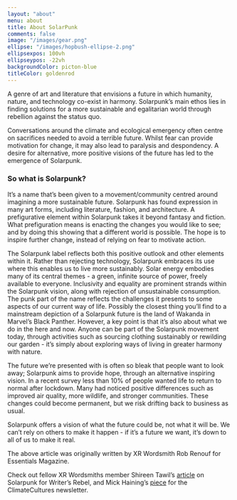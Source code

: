 ```yaml
---
layout: "about"
menu: about
title: About SolarPunk
comments: false
image: "/images/gear.png"
ellipse: "/images/hopbush-ellipse-2.png"
ellipsexpos: 100vh 
ellipseypos: -22vh
backgroundColor: picton-blue
titleColor: goldenrod
---
```


A genre of art and literature that envisions a future in which humanity, nature, and technology co-exist in harmony. Solarpunk’s main ethos lies in finding solutions for a more sustainable and egalitarian world through rebellion against the status quo.

Conversations around the climate and ecological emergency often centre on sacrifices needed to avoid a terrible future. Whilst fear can provide motivation for change, it may also lead to paralysis and despondency. A desire for alternative, more positive visions of the future has led to the emergence of Solarpunk.

### So what is Solarpunk?

It’s a name that’s been given to a movement/community centred around imagining a more sustainable future. Solarpunk has found expression in many art forms, including literature, fashion, and architecture. A prefigurative element within Solarpunk takes it beyond fantasy and fiction. What prefiguration means is enacting the changes you would like to see; and by doing this showing that a different world is possible. The hope is to inspire further change, instead of relying on fear to motivate action.

The Solarpunk label reflects both this positive outlook and other elements within it. Rather than rejecting technology, Solarpunk embraces its use where this enables us to live more sustainably. Solar energy embodies many of its central themes - a green, infinite source of power, freely available to everyone. Inclusivity and equality are prominent strands within the Solarpunk vision, along with rejection of unsustainable consumption. The punk part of the name reflects the challenges it presents to some aspects of our current way of life.
Possibly the closest thing you’ll find to a mainstream depiction of a Solarpunk future is the land of Wakanda in Marvel’s Black Panther. However, a key point is that it’s also about what we do in the here and now. Anyone can be part of the Solarpunk movement today, through activities such as sourcing clothing sustainably or rewilding our garden - it’s simply about exploring ways of living in greater harmony with nature.

The future we’re presented with is often so bleak that people want to look away; Solarpunk aims to provide hope, through an alternative inspiring vision. In a recent survey less than 10% of people wanted life to return to normal after lockdown. Many had noticed positive differences such as improved air quality, more wildlife, and stronger communities. These changes could become permanent, but we risk drifting back to business as usual.

Solarpunk offers a vision of what the future could be, not what it will be. We can’t rely on others to make it happen - if it’s a future we want, it’s down to all of us to make it real.



The above article was originally written by XR Wordsmith Rob Renouf for Essentials Magazine.

Check out fellow XR Wordsmiths member Shireen Tawil’s [article](https://writersrebel.com/welcome-to-solarpunk/) on Solarpunk for Writer’s Rebel, and Mick Haining’s [piece](https://climatecultures.net/art-activism/solarpunk-stories-for-change/) for the ClimateCultures newsletter.